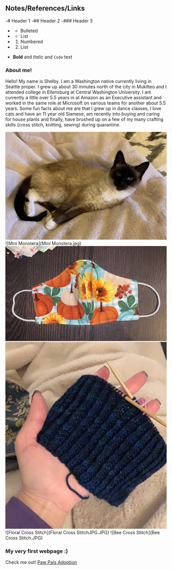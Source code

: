 ## Notes/References/Links


 -# Header 1
 -## Header 2
 -### Header 3

 - - Bulleted
 - - List

 - 1. Numbered
 - 2. List

 - **Bold** and _Italic_ and `Code` text


### About me!

Hello! My name is Shelby. I am a Washington native currently living in Seattle proper. I grew up about 30 minutes north of the city in Mukilteo and I attended college in Ellensburg at Central Washington University. I am currently a little over 5.5 years in at Amazon as an Executive assistant and worked in the same role at Microsoft on various teams for another about 5.5 years. Some fun facts about me are that I grew up in dance classes, I love cats and have an 11 year old Siamese, am recently into buying and caring for house plants and finally, have brushed up on a few of my many crafting skills (cross stitch, knitting, sewing) during quarantine.

![Piper](Piper.jpg)
![Mini Monstera](Mini Monstera.jpg)
![Mask](Mask.JPG)
![Knitted Hat](Knitting.jpg)
![Floral Cross Stitch](Floral Cross StitchJPG.JPG)
![Bee Cross Stitch](Bee Cross Stitch.JPG)

### My very first webpage :)

Check me out! [Paw Pals Adoption](https://pawpalsadopt.shelbyharner.repl.co/)
